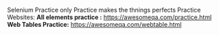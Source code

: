 Selenium Practice
only Practice makes the thnings perfects
Practice Websites: 
**All elements practice :** https://awesomeqa.com/practice.html
 **Web Tables Practice:** https://awesomeqa.com/webtable.html

